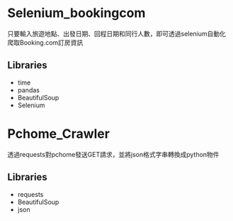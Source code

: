 # Selenium_bookingcom
只要輸入旅遊地點、出發日期、回程日期和同行人數，即可透過selenium自動化爬取Booking.com訂房資訊

## Libraries
* time
* pandas 
* BeautifulSoup
* Selenium

# Pchome_Crawler
透過requests對pchome發送GET請求，並將json格式字串轉換成python物件

## Libraries
* requests
* BeautifulSoup
* json
